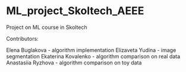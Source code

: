 # ML_project_Skoltech_AEEE
Project on ML course in Skoltech

Contributors:

Elena Buglakova - algorithm implementation
Elizaveta Yudina - image segmentation
Ekaterina Kovalenko - algorithm comparison on real data
Anastasiia Ryzhova - algorithm comparison on toy data

